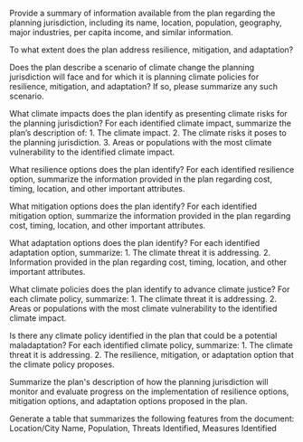 Provide a summary of information available from the plan regarding the planning jurisdiction, including its name, location, population, geography, major industries, per capita income, and similar information.

To what extent does the plan address resilience, mitigation, and adaptation?

Does the plan describe a scenario of climate change the planning jurisdiction will face and for which it is planning climate policies for resilience, mitigation, and adaptation? If so, please summarize any such scenario.

What climate impacts does the plan identify as presenting climate risks for the planning jurisdiction? For each identified climate impact, summarize the plan’s description of: 1. The climate impact. 2. The climate risks it poses to the planning jurisdiction. 3. Areas or populations with the most climate vulnerability to the identified climate impact.

What resilience options does the plan identify? For each identified resilience option, summarize the information provided in the plan regarding cost, timing, location, and other important attributes.

What mitigation options does the plan identify? For each identified mitigation option, summarize the information provided in the plan regarding cost, timing, location, and other important attributes.

What adaptation options does the plan identify? For each identified adaptation option, summarize: 1. The climate threat it is addressing. 2. Information provided in the plan regarding cost, timing, location, and other important attributes.

What climate policies does the plan identify to advance climate justice? For each climate policy, summarize: 1. The climate threat it is addressing. 2. Areas or populations with the most climate vulnerability to the identified climate impact.

Is there any climate policy identified in the plan that could be a potential maladaptation? For each identified climate policy, summarize: 1. The climate threat it is addressing. 2. The resilience, mitigation, or adaptation option that the climate policy proposes.

Summarize the plan's description of how the planning jurisdiction will monitor and evaluate progress on the implementation of resilience options, mitigation options, and adaptation options proposed in the plan.

Generate a table that summarizes the following features from the document: Location/City Name, Population, Threats Identified, Measures Identified